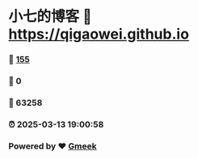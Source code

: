 # 小七的博客 :link: https://qigaowei.github.io 
### :page_facing_up: [155](https://qigaowei.github.io/tag.html) 
### :speech_balloon: 0 
### :hibiscus: 63258 
### :alarm_clock: 2025-03-13 19:00:58 
### Powered by :heart: [Gmeek](https://github.com/Meekdai/Gmeek)
